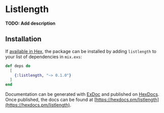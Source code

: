 # Listlength

**TODO: Add description**

## Installation

If [available in Hex](https://hex.pm/docs/publish), the package can be installed
by adding `listlength` to your list of dependencies in `mix.exs`:

```elixir
def deps do
  [
    {:listlength, "~> 0.1.0"}
  ]
end
```

Documentation can be generated with [ExDoc](https://github.com/elixir-lang/ex_doc)
and published on [HexDocs](https://hexdocs.pm). Once published, the docs can
be found at [https://hexdocs.pm/listlength](https://hexdocs.pm/listlength).

